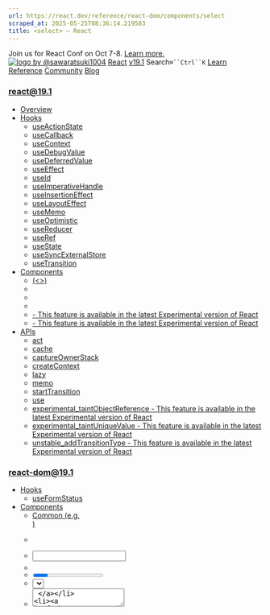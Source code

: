 ```yaml
---
url: https://react.dev/reference/react-dom/components/select
scraped_at: 2025-05-25T08:36:14.219583
title: <select> – React
---
```


Join us for React Conf on Oct 7-8.
[Learn more.](https://conf.react.dev/)
[![logo by @sawaratsuki1004](https://react.dev/_next/image?url=%2Fimages%2Fuwu.png&w=128&q=75)](https://react.dev/)
[React](https://react.dev/)
[v19.1](https://react.dev/versions)
Search`⌘``Ctrl``K`
[Learn](https://react.dev/learn)
[Reference](https://react.dev/reference/react)
[Community](https://react.dev/community)
[Blog](https://react.dev/blog)
[](https://react.dev/community/translations)
[](https://github.com/facebook/react/releases)
### react@19.1
  * [Overview ](https://react.dev/reference/react "Overview")
  * [Hooks ](https://react.dev/reference/react/hooks "Hooks")
    * [useActionState ](https://react.dev/reference/react/useActionState "useActionState")
    * [useCallback ](https://react.dev/reference/react/useCallback "useCallback")
    * [useContext ](https://react.dev/reference/react/useContext "useContext")
    * [useDebugValue ](https://react.dev/reference/react/useDebugValue "useDebugValue")
    * [useDeferredValue ](https://react.dev/reference/react/useDeferredValue "useDeferredValue")
    * [useEffect ](https://react.dev/reference/react/useEffect "useEffect")
    * [useId ](https://react.dev/reference/react/useId "useId")
    * [useImperativeHandle ](https://react.dev/reference/react/useImperativeHandle "useImperativeHandle")
    * [useInsertionEffect ](https://react.dev/reference/react/useInsertionEffect "useInsertionEffect")
    * [useLayoutEffect ](https://react.dev/reference/react/useLayoutEffect "useLayoutEffect")
    * [useMemo ](https://react.dev/reference/react/useMemo "useMemo")
    * [useOptimistic ](https://react.dev/reference/react/useOptimistic "useOptimistic")
    * [useReducer ](https://react.dev/reference/react/useReducer "useReducer")
    * [useRef ](https://react.dev/reference/react/useRef "useRef")
    * [useState ](https://react.dev/reference/react/useState "useState")
    * [useSyncExternalStore ](https://react.dev/reference/react/useSyncExternalStore "useSyncExternalStore")
    * [useTransition ](https://react.dev/reference/react/useTransition "useTransition")
  * [Components ](https://react.dev/reference/react/components "Components")
    * [<Fragment> (<>) ](https://react.dev/reference/react/Fragment "<Fragment> \(<>\)")
    * [<Profiler> ](https://react.dev/reference/react/Profiler "<Profiler>")
    * [<StrictMode> ](https://react.dev/reference/react/StrictMode "<StrictMode>")
    * [<Suspense> ](https://react.dev/reference/react/Suspense "<Suspense>")
    * [<Activity> - This feature is available in the latest Experimental version of React](https://react.dev/reference/react/Activity "<Activity>")
    * [<ViewTransition> - This feature is available in the latest Experimental version of React](https://react.dev/reference/react/ViewTransition "<ViewTransition>")
  * [APIs ](https://react.dev/reference/react/apis "APIs")
    * [act ](https://react.dev/reference/react/act "act")
    * [cache ](https://react.dev/reference/react/cache "cache")
    * [captureOwnerStack ](https://react.dev/reference/react/captureOwnerStack "captureOwnerStack")
    * [createContext ](https://react.dev/reference/react/createContext "createContext")
    * [lazy ](https://react.dev/reference/react/lazy "lazy")
    * [memo ](https://react.dev/reference/react/memo "memo")
    * [startTransition ](https://react.dev/reference/react/startTransition "startTransition")
    * [use ](https://react.dev/reference/react/use "use")
    * [experimental_taintObjectReference  - This feature is available in the latest Experimental version of React](https://react.dev/reference/react/experimental_taintObjectReference "experimental_taintObjectReference")
    * [experimental_taintUniqueValue  - This feature is available in the latest Experimental version of React](https://react.dev/reference/react/experimental_taintUniqueValue "experimental_taintUniqueValue")
    * [unstable_addTransitionType  - This feature is available in the latest Experimental version of React](https://react.dev/reference/react/addTransitionType "unstable_addTransitionType")
### react-dom@19.1
  * [Hooks ](https://react.dev/reference/react-dom/hooks "Hooks")
    * [useFormStatus ](https://react.dev/reference/react-dom/hooks/useFormStatus "useFormStatus")
  * [Components ](https://react.dev/reference/react-dom/components "Components")
    * [Common (e.g. <div>) ](https://react.dev/reference/react-dom/components/common "Common \(e.g. <div>\)")
    * [<form> ](https://react.dev/reference/react-dom/components/form "<form>")
    * [<input> ](https://react.dev/reference/react-dom/components/input "<input>")
    * [<option> ](https://react.dev/reference/react-dom/components/option "<option>")
    * [<progress> ](https://react.dev/reference/react-dom/components/progress "<progress>")
    * [<select> ](https://react.dev/reference/react-dom/components/select "<select>")
    * [<textarea> ](https://react.dev/reference/react-dom/components/textarea "<textarea>")
    * [<link> ](https://react.dev/reference/react-dom/components/link "<link>")
    * [<meta> ](https://react.dev/reference/react-dom/components/meta "<meta>")
    * [<script> ](https://react.dev/reference/react-dom/components/script "<script>")
    * [<style> ](https://react.dev/reference/react-dom/components/style "<style>")
    * [<title> ](https://react.dev/reference/react-dom/components/title "<title>")
  * [APIs ](https://react.dev/reference/react-dom "APIs")
    * [createPortal ](https://react.dev/reference/react-dom/createPortal "createPortal")
    * [flushSync ](https://react.dev/reference/react-dom/flushSync "flushSync")
    * [preconnect ](https://react.dev/reference/react-dom/preconnect "preconnect")
    * [prefetchDNS ](https://react.dev/reference/react-dom/prefetchDNS "prefetchDNS")
    * [preinit ](https://react.dev/reference/react-dom/preinit "preinit")
    * [preinitModule ](https://react.dev/reference/react-dom/preinitModule "preinitModule")
    * [preload ](https://react.dev/reference/react-dom/preload "preload")
    * [preloadModule ](https://react.dev/reference/react-dom/preloadModule "preloadModule")
  * [Client APIs ](https://react.dev/reference/react-dom/client "Client APIs")
    * [createRoot ](https://react.dev/reference/react-dom/client/createRoot "createRoot")
    * [hydrateRoot ](https://react.dev/reference/react-dom/client/hydrateRoot "hydrateRoot")
  * [Server APIs ](https://react.dev/reference/react-dom/server "Server APIs")
    * [renderToPipeableStream ](https://react.dev/reference/react-dom/server/renderToPipeableStream "renderToPipeableStream")
    * [renderToReadableStream ](https://react.dev/reference/react-dom/server/renderToReadableStream "renderToReadableStream")
    * [renderToStaticMarkup ](https://react.dev/reference/react-dom/server/renderToStaticMarkup "renderToStaticMarkup")
    * [renderToString ](https://react.dev/reference/react-dom/server/renderToString "renderToString")
  * [Static APIs ](https://react.dev/reference/react-dom/static "Static APIs")
    * [prerender ](https://react.dev/reference/react-dom/static/prerender "prerender")
    * [prerenderToNodeStream ](https://react.dev/reference/react-dom/static/prerenderToNodeStream "prerenderToNodeStream")
### Rules of React
  * [Overview ](https://react.dev/reference/rules "Overview")
    * [Components and Hooks must be pure ](https://react.dev/reference/rules/components-and-hooks-must-be-pure "Components and Hooks must be pure")
    * [React calls Components and Hooks ](https://react.dev/reference/rules/react-calls-components-and-hooks "React calls Components and Hooks")
    * [Rules of Hooks ](https://react.dev/reference/rules/rules-of-hooks "Rules of Hooks")
### React Server Components
  * [Server Components ](https://react.dev/reference/rsc/server-components "Server Components")
  * [Server Functions ](https://react.dev/reference/rsc/server-functions "Server Functions")
  * [Directives ](https://react.dev/reference/rsc/directives "Directives")
    * ['use client' ](https://react.dev/reference/rsc/use-client "'use client'")
    * ['use server' ](https://react.dev/reference/rsc/use-server "'use server'")
### Legacy APIs
  * [Legacy React APIs ](https://react.dev/reference/react/legacy "Legacy React APIs")
    * [Children ](https://react.dev/reference/react/Children "Children")
    * [cloneElement ](https://react.dev/reference/react/cloneElement "cloneElement")
    * [Component ](https://react.dev/reference/react/Component "Component")
    * [createElement ](https://react.dev/reference/react/createElement "createElement")
    * [createRef ](https://react.dev/reference/react/createRef "createRef")
    * [forwardRef ](https://react.dev/reference/react/forwardRef "forwardRef")
    * [isValidElement ](https://react.dev/reference/react/isValidElement "isValidElement")
    * [PureComponent ](https://react.dev/reference/react/PureComponent "PureComponent")


Is this page useful?
[API Reference](https://react.dev/reference/react)
[Components](https://react.dev/reference/react-dom/components)
# <select>[](https://react.dev/reference/react-dom/components/select#undefined "Link for this heading")
The [built-in browser `<select>` component](https://developer.mozilla.org/en-US/docs/Web/HTML/Element/select) lets you render a select box with options.
```

<select>
 <option value="someOption">Some option</option>
 <option value="otherOption">Other option</option>
</select>

```

  * [Reference ](https://react.dev/reference/react-dom/components/select#reference)
    * [`<select>` ](https://react.dev/reference/react-dom/components/select#select)
  * [Usage ](https://react.dev/reference/react-dom/components/select#usage)
    * [Displaying a select box with options ](https://react.dev/reference/react-dom/components/select#displaying-a-select-box-with-options)
    * [Providing a label for a select box ](https://react.dev/reference/react-dom/components/select#providing-a-label-for-a-select-box)
    * [Providing an initially selected option ](https://react.dev/reference/react-dom/components/select#providing-an-initially-selected-option)
    * [Enabling multiple selection ](https://react.dev/reference/react-dom/components/select#enabling-multiple-selection)
    * [Reading the select box value when submitting a form ](https://react.dev/reference/react-dom/components/select#reading-the-select-box-value-when-submitting-a-form)
    * [Controlling a select box with a state variable ](https://react.dev/reference/react-dom/components/select#controlling-a-select-box-with-a-state-variable)


## Reference [](https://react.dev/reference/react-dom/components/select#reference "Link for Reference ")
### `<select>` [](https://react.dev/reference/react-dom/components/select#select "Link for this heading")
To display a select box, render the [built-in browser `<select>`](https://developer.mozilla.org/en-US/docs/Web/HTML/Element/select) component.
```

<select>
 <option value="someOption">Some option</option>
 <option value="otherOption">Other option</option>
</select>

```

[See more examples below.](https://react.dev/reference/react-dom/components/select#usage)
#### Props [](https://react.dev/reference/react-dom/components/select#props "Link for Props ")
`<select>` supports all [common element props.](https://react.dev/reference/react-dom/components/common#props)
You can [make a select box controlled](https://react.dev/reference/react-dom/components/select#controlling-a-select-box-with-a-state-variable) by passing a `value` prop:
  * `value`: A string (or an array of strings for [`multiple={true}`](https://react.dev/reference/react-dom/components/select#enabling-multiple-selection)). Controls which option is selected. Every value string match the `value` of some `<option>` nested inside the `<select>`.


When you pass `value`, you must also pass an `onChange` handler that updates the passed value.
If your `<select>` is uncontrolled, you may pass the `defaultValue` prop instead:
  * `defaultValue`: A string (or an array of strings for [`multiple={true}`](https://react.dev/reference/react-dom/components/select#enabling-multiple-selection)). Specifies [the initially selected option.](https://react.dev/reference/react-dom/components/select#providing-an-initially-selected-option)


These `<select>` props are relevant both for uncontrolled and controlled select boxes:
  * [`autoComplete`](https://developer.mozilla.org/en-US/docs/Web/HTML/Element/select#autocomplete): A string. Specifies one of the possible [autocomplete behaviors.](https://developer.mozilla.org/en-US/docs/Web/HTML/Attributes/autocomplete#values)
  * [`autoFocus`](https://developer.mozilla.org/en-US/docs/Web/HTML/Element/select#autofocus): A boolean. If `true`, React will focus the element on mount.
  * `children`: `<select>` accepts [`<option>`](https://developer.mozilla.org/en-US/docs/Web/HTML/Element/option), [`<optgroup>`](https://developer.mozilla.org/en-US/docs/Web/HTML/Element/optgroup), and [`<datalist>`](https://developer.mozilla.org/en-US/docs/Web/HTML/Element/datalist) components as children. You can also pass your own components as long as they eventually render one of the allowed components. If you pass your own components that eventually render `<option>` tags, each `<option>` you render must have a `value`.
  * [`disabled`](https://developer.mozilla.org/en-US/docs/Web/HTML/Element/select#disabled): A boolean. If `true`, the select box will not be interactive and will appear dimmed.
  * [`form`](https://developer.mozilla.org/en-US/docs/Web/HTML/Element/select#form): A string. Specifies the `id` of the `<form>` this select box belongs to. If omitted, it’s the closest parent form.
  * [`multiple`](https://developer.mozilla.org/en-US/docs/Web/HTML/Element/select#multiple): A boolean. If `true`, the browser allows [multiple selection.](https://react.dev/reference/react-dom/components/select#enabling-multiple-selection)
  * [`name`](https://developer.mozilla.org/en-US/docs/Web/HTML/Element/select#name): A string. Specifies the name for this select box that’s [submitted with the form.](https://react.dev/reference/react-dom/components/select#reading-the-select-box-value-when-submitting-a-form)
  * `onChange`: An [`Event` handler](https://react.dev/reference/react-dom/components/common#event-handler) function. Required for [controlled select boxes.](https://react.dev/reference/react-dom/components/select#controlling-a-select-box-with-a-state-variable) Fires immediately when the user picks a different option. Behaves like the browser [`input` event.](https://developer.mozilla.org/en-US/docs/Web/API/HTMLElement/input_event)
  * `onChangeCapture`: A version of `onChange` that fires in the [capture phase.](https://react.dev/learn/responding-to-events#capture-phase-events)
  * [`onInput`](https://developer.mozilla.org/en-US/docs/Web/API/HTMLElement/input_event): An [`Event` handler](https://react.dev/reference/react-dom/components/common#event-handler) function. Fires immediately when the value is changed by the user. For historical reasons, in React it is idiomatic to use `onChange` instead which works similarly.
  * `onInputCapture`: A version of `onInput` that fires in the [capture phase.](https://react.dev/learn/responding-to-events#capture-phase-events)
  * [`onInvalid`](https://developer.mozilla.org/en-US/docs/Web/API/HTMLInputElement/invalid_event): An [`Event` handler](https://react.dev/reference/react-dom/components/common#event-handler) function. Fires if an input fails validation on form submit. Unlike the built-in `invalid` event, the React `onInvalid` event bubbles.
  * `onInvalidCapture`: A version of `onInvalid` that fires in the [capture phase.](https://react.dev/learn/responding-to-events#capture-phase-events)
  * [`required`](https://developer.mozilla.org/en-US/docs/Web/HTML/Element/select#required): A boolean. If `true`, the value must be provided for the form to submit.
  * [`size`](https://developer.mozilla.org/en-US/docs/Web/HTML/Element/select#size): A number. For `multiple={true}` selects, specifies the preferred number of initially visible items.


#### Caveats [](https://react.dev/reference/react-dom/components/select#caveats "Link for Caveats ")
  * Unlike in HTML, passing a `selected` attribute to `<option>` is not supported. Instead, use [`<select defaultValue>`](https://react.dev/reference/react-dom/components/select#providing-an-initially-selected-option) for uncontrolled select boxes and [`<select value>`](https://react.dev/reference/react-dom/components/select#controlling-a-select-box-with-a-state-variable) for controlled select boxes.
  * If a select box receives a `value` prop, it will be [treated as controlled.](https://react.dev/reference/react-dom/components/select#controlling-a-select-box-with-a-state-variable)
  * A select box can’t be both controlled and uncontrolled at the same time.
  * A select box cannot switch between being controlled or uncontrolled over its lifetime.
  * Every controlled select box needs an `onChange` event handler that synchronously updates its backing value.


## Usage [](https://react.dev/reference/react-dom/components/select#usage "Link for Usage ")
### Displaying a select box with options [](https://react.dev/reference/react-dom/components/select#displaying-a-select-box-with-options "Link for Displaying a select box with options ")
Render a `<select>` with a list of `<option>` components inside to display a select box. Give each `<option>` a `value` representing the data to be submitted with the form.
App.js
App.js
Download ResetFork
```
export default function FruitPicker() {
 return (
  <label>
   Pick a fruit:
   <select name="selectedFruit">
    <option value="apple">Apple</option>
    <option value="banana">Banana</option>
    <option value="orange">Orange</option>
   </select>
  </label>
 );
}

```

### Providing a label for a select box [](https://react.dev/reference/react-dom/components/select#providing-a-label-for-a-select-box "Link for Providing a label for a select box ")
Typically, you will place every `<select>` inside a [`<label>`](https://developer.mozilla.org/en-US/docs/Web/HTML/Element/label) tag. This tells the browser that this label is associated with that select box. When the user clicks the label, the browser will automatically focus the select box. It’s also essential for accessibility: a screen reader will announce the label caption when the user focuses the select box.
If you can’t nest `<select>` into a `<label>`, associate them by passing the same ID to `<select id>` and [`<label htmlFor>`.](https://developer.mozilla.org/en-US/docs/Web/API/HTMLLabelElement/htmlFor) To avoid conflicts between multiple instances of one component, generate such an ID with [`useId`.](https://react.dev/reference/react/useId)
App.js
App.js
Download ResetFork
```
import { useId } from 'react';
export default function Form() {
 const vegetableSelectId = useId();
 return (
  <>
   <label>
    Pick a fruit:
    <select name="selectedFruit">
     <option value="apple">Apple</option>
     <option value="banana">Banana</option>
     <option value="orange">Orange</option>
    </select>
   </label>
   <hr />
   <label htmlFor={vegetableSelectId}>
    Pick a vegetable:
   </label>
   <select id={vegetableSelectId} name="selectedVegetable">
    <option value="cucumber">Cucumber</option>
    <option value="corn">Corn</option>
    <option value="tomato">Tomato</option>
   </select>
  </>
 );
}

```

Show more
### Providing an initially selected option [](https://react.dev/reference/react-dom/components/select#providing-an-initially-selected-option "Link for Providing an initially selected option ")
By default, the browser will select the first `<option>` in the list. To select a different option by default, pass that `<option>`’s `value` as the `defaultValue` to the `<select>` element.
App.js
App.js
Download ResetFork
```
export default function FruitPicker() {
 return (
  <label>
   Pick a fruit:
   <select name="selectedFruit" defaultValue="orange">
    <option value="apple">Apple</option>
    <option value="banana">Banana</option>
    <option value="orange">Orange</option>
   </select>
  </label>
 );
}

```

### Pitfall
Unlike in HTML, passing a `selected` attribute to an individual `<option>` is not supported.
### Enabling multiple selection [](https://react.dev/reference/react-dom/components/select#enabling-multiple-selection "Link for Enabling multiple selection ")
Pass `multiple={true}` to the `<select>` to let the user select multiple options. In that case, if you also specify `defaultValue` to choose the initially selected options, it must be an array.
App.js
App.js
Download ResetFork
```
export default function FruitPicker() {
 return (
  <label>
   Pick some fruits:
   <select
    name="selectedFruit"
    defaultValue={['orange', 'banana']}
    multiple={true}
   >
    <option value="apple">Apple</option>
    <option value="banana">Banana</option>
    <option value="orange">Orange</option>
   </select>
  </label>
 );
}

```

Show more
### Reading the select box value when submitting a form [](https://react.dev/reference/react-dom/components/select#reading-the-select-box-value-when-submitting-a-form "Link for Reading the select box value when submitting a form ")
Add a [`<form>`](https://developer.mozilla.org/en-US/docs/Web/HTML/Element/form) around your select box with a [`<button type="submit">`](https://developer.mozilla.org/en-US/docs/Web/HTML/Element/button) inside. It will call your `<form onSubmit>` event handler. By default, the browser will send the form data to the current URL and refresh the page. You can override that behavior by calling `e.preventDefault()`. Read the form data with [`new FormData(e.target)`](https://developer.mozilla.org/en-US/docs/Web/API/FormData).
App.js
App.js
Download ResetFork
```
export default function EditPost() {
 function handleSubmit(e) {
  // Prevent the browser from reloading the page
  e.preventDefault();
  // Read the form data
  const form = e.target;
  const formData = new FormData(form);
  // You can pass formData as a fetch body directly:
  fetch('/some-api', { method: form.method, body: formData });
  // You can generate a URL out of it, as the browser does by default:
  console.log(new URLSearchParams(formData).toString());
  // You can work with it as a plain object.
  const formJson = Object.fromEntries(formData.entries());
  console.log(formJson); // (!) This doesn't include multiple select values
  // Or you can get an array of name-value pairs.
  console.log([...formData.entries()]);
 }
 return (
  <form method="post" onSubmit={handleSubmit}>
   <label>
    Pick your favorite fruit:
    <select name="selectedFruit" defaultValue="orange">
     <option value="apple">Apple</option>
     <option value="banana">Banana</option>
     <option value="orange">Orange</option>
    </select>
   </label>
   <label>
    Pick all your favorite vegetables:
    <select
     name="selectedVegetables"
     multiple={true}
     defaultValue={['corn', 'tomato']}
    >
     <option value="cucumber">Cucumber</option>
     <option value="corn">Corn</option>
     <option value="tomato">Tomato</option>
    </select>
   </label>
   <hr />
   <button type="reset">Reset</button>
   <button type="submit">Submit</button>
  </form>
 );
}

```

Show more
### Note
Give a `name` to your `<select>`, for example `<select name="selectedFruit" />`. The `name` you specified will be used as a key in the form data, for example `{ selectedFruit: "orange" }`.
If you use `<select multiple={true}>`, the [`FormData`](https://developer.mozilla.org/en-US/docs/Web/API/FormData) you’ll read from the form will include each selected value as a separate name-value pair. Look closely at the console logs in the example above.
### Pitfall
By default, _any_ `<button>` inside a `<form>` will submit it. This can be surprising! If you have your own custom `Button` React component, consider returning [`<button type="button">`](https://developer.mozilla.org/en-US/docs/Web/HTML/Element/input/button) instead of `<button>`. Then, to be explicit, use `<button type="submit">` for buttons that _are_ supposed to submit the form.
### Controlling a select box with a state variable [](https://react.dev/reference/react-dom/components/select#controlling-a-select-box-with-a-state-variable "Link for Controlling a select box with a state variable ")
A select box like `<select />` is _uncontrolled._ Even if you [pass an initially selected value](https://react.dev/reference/react-dom/components/select#providing-an-initially-selected-option) like `<select defaultValue="orange" />`, your JSX only specifies the initial value, not the value right now.
**To render a _controlled_ select box, pass the `value` prop to it.** React will force the select box to always have the `value` you passed. Typically, you will control a select box by declaring a [state variable:](https://react.dev/reference/react/useState)
```

function FruitPicker() {
 const [selectedFruit, setSelectedFruit] = useState('orange'); // Declare a state variable...
 // ...
 return (
  <select
   value={selectedFruit} // ...force the select's value to match the state variable...
   onChange={e => setSelectedFruit(e.target.value)} // ... and update the state variable on any change!
  >
   <option value="apple">Apple</option>
   <option value="banana">Banana</option>
   <option value="orange">Orange</option>
  </select>
 );
}

```

This is useful if you want to re-render some part of the UI in response to every selection.
App.js
App.js
Download ResetFork
```
import { useState } from 'react';
export default function FruitPicker() {
 const [selectedFruit, setSelectedFruit] = useState('orange');
 const [selectedVegs, setSelectedVegs] = useState(['corn', 'tomato']);
 return (
  <>
   <label>
    Pick a fruit:
    <select
     value={selectedFruit}
     onChange={e => setSelectedFruit(e.target.value)}
    >
     <option value="apple">Apple</option>
     <option value="banana">Banana</option>
     <option value="orange">Orange</option>
    </select>
   </label>
   <hr />
   <label>
    Pick all your favorite vegetables:
    <select
     multiple={true}
     value={selectedVegs}
     onChange={e => {
      const options = [...e.target.selectedOptions];
      const values = options.map(option => option.value);
      setSelectedVegs(values);
     }}
    >
     <option value="cucumber">Cucumber</option>
     <option value="corn">Corn</option>
     <option value="tomato">Tomato</option>
    </select>
   </label>
   <hr />
   <p>Your favorite fruit: {selectedFruit}</p>
   <p>Your favorite vegetables: {selectedVegs.join(', ')}</p>
  </>
 );
}

```

Show more
### Pitfall
**If you pass`value` without `onChange`, it will be impossible to select an option.** When you control a select box by passing some `value` to it, you _force_ it to always have the value you passed. So if you pass a state variable as a `value` but forget to update that state variable synchronously during the `onChange` event handler, React will revert the select box after every keystroke back to the `value` that you specified.
Unlike in HTML, passing a `selected` attribute to an individual `<option>` is not supported.
[Previous<progress>](https://react.dev/reference/react-dom/components/progress)[Next<textarea>](https://react.dev/reference/react-dom/components/textarea)
[](https://opensource.fb.com/)
Copyright © Meta Platforms, Inc
no uwu plz
uwu?
Logo by[@sawaratsuki1004](https://twitter.com/sawaratsuki1004)
[Learn React](https://react.dev/learn)
[Quick Start](https://react.dev/learn)
[Installation](https://react.dev/learn/installation)
[Describing the UI](https://react.dev/learn/describing-the-ui)
[Adding Interactivity](https://react.dev/learn/adding-interactivity)
[Managing State](https://react.dev/learn/managing-state)
[Escape Hatches](https://react.dev/learn/escape-hatches)
[API Reference](https://react.dev/reference/react)
[React APIs](https://react.dev/reference/react)
[React DOM APIs](https://react.dev/reference/react-dom)
[Community](https://react.dev/community)
[Code of Conduct](https://github.com/facebook/react/blob/main/CODE_OF_CONDUCT.md)
[Meet the Team](https://react.dev/community/team)
[Docs Contributors](https://react.dev/community/docs-contributors)
[Acknowledgements](https://react.dev/community/acknowledgements)
More
[Blog](https://react.dev/blog)
[React Native](https://reactnative.dev/)
[Privacy](https://opensource.facebook.com/legal/privacy)
[Terms](https://opensource.fb.com/legal/terms/)
[](https://www.facebook.com/react)[](https://twitter.com/reactjs)[](https://bsky.app/profile/react.dev)[](https://github.com/facebook/react)
## On this page
  * [Overview](https://react.dev/reference/react-dom/components/select)
  * [Reference ](https://react.dev/reference/react-dom/components/select#reference)
  * [`<select>` ](https://react.dev/reference/react-dom/components/select#select)
  * [Usage ](https://react.dev/reference/react-dom/components/select#usage)
  * [Displaying a select box with options ](https://react.dev/reference/react-dom/components/select#displaying-a-select-box-with-options)
  * [Providing a label for a select box ](https://react.dev/reference/react-dom/components/select#providing-a-label-for-a-select-box)
  * [Providing an initially selected option ](https://react.dev/reference/react-dom/components/select#providing-an-initially-selected-option)
  * [Enabling multiple selection ](https://react.dev/reference/react-dom/components/select#enabling-multiple-selection)
  * [Reading the select box value when submitting a form ](https://react.dev/reference/react-dom/components/select#reading-the-select-box-value-when-submitting-a-form)
  * [Controlling a select box with a state variable ](https://react.dev/reference/react-dom/components/select#controlling-a-select-box-with-a-state-variable)



